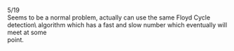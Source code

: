 5/19\
Seems to be a normal problem, actually can use the same Floyd Cycle detection\ 
algorithm which has a fast and slow number which eventually will meet at some\
point.

